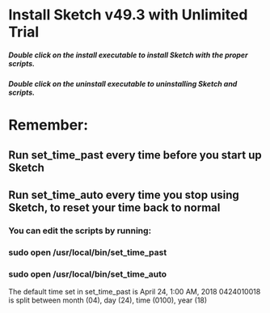 # Install Sketch v49.3 with Unlimited Trial

##### Double click on the install executable to install Sketch with the proper scripts.
##### Double click on the uninstall executable to uninstalling Sketch and scripts.

# Remember:
## Run set_time_past every time before you start up Sketch
## Run set_time_auto every time you stop using Sketch, to reset your time back to normal

### You can edit the scripts by running:
### sudo open /usr/local/bin/set_time_past
### sudo open /usr/local/bin/set_time_auto

The default time set in set_time_past is April 24, 1:00 AM, 2018
0424010018 is split between month (04), day (24), time (0100), year (18)

